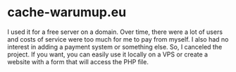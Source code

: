 # cache-warumup.eu

I used it for a free server on a domain. Over time, there were a lot of users and costs of service were too much for me to pay from myself. I also had no interest in adding a payment system or something else. So, I canceled the project. If you want, you can easily use it locally on a VPS or create a website with a form that will access the PHP file.
